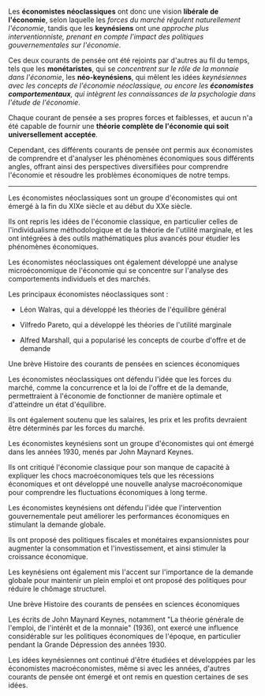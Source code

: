 Les **économistes néoclassiques** ont donc une vision **libérale de l'économie**, selon laquelle les *forces du marché régulent naturellement l'économie*, tandis que les **keynésiens** ont une *approche plus interventionniste, prenant en compte l'impact des politiques gouvernementales sur l'économie*.

Ces deux courants de pensée ont été rejoints par d'autres au fil du temps, tels que les **monétaristes**, qui se *concentrent sur le rôle de la monnaie dans l'économie*, les **néo-keynésiens**, qui mêlent les idées *keynésiennes avec les concepts de l'économie néoclassique, ou encore les ***économistes comportementaux***, qui intègrent les connaissances de la psychologie dans l'étude de l'économie*.

Chaque courant de pensée a ses propres forces et faiblesses, et aucun n'a été capable de fournir une **théorie complète de l'économie qui soit universellement acceptée**.

Cependant, ces différents courants de pensée ont permis aux économistes de comprendre et d'analyser les phénomènes économiques sous différents angles, offrant ainsi des perspectives diversifiées pour comprendre l'économie et résoudre les problèmes économiques de notre temps.

---
Les économistes néoclassiques sont un groupe d'économistes qui ont émergé à la fin du XIXe siècle et au début du XXe siècle.

Ils ont repris les idées de l'économie classique, en particulier celles de l'individualisme méthodologique et de la théorie de l'utilité marginale, et les ont intégrées à des outils mathématiques plus avancés pour étudier les phénomènes économiques.

Les économistes néoclassiques ont également développé une analyse microéconomique de l'économie qui se concentre sur l'analyse des comportements individuels et des marchés.

Les principaux économistes néoclassiques sont :

-   Léon Walras, qui a développé les théories de l'équilibre général
    
-   Vilfredo Pareto, qui a développé les théories de l'utilité marginale
    
-   Alfred Marshall, qui a popularisé les concepts de courbe d'offre et de demande

Une brève Histoire des courants de pensées en sciences économiques

Les économistes néoclassiques ont défendu l'idée que les forces du marché, comme la concurrence et la loi de l'offre et de la demande, permettraient à l'économie de fonctionner de manière optimale et d'atteindre un état d'équilibre.

Ils ont également soutenu que les salaires, les prix et les profits devraient être déterminés par les forces du marché.

Les économistes keynésiens sont un groupe d'économistes qui ont émergé dans les années 1930, menés par John Maynard Keynes.

Ils ont critiqué l'économie classique pour son manque de capacité à expliquer les chocs macroéconomiques tels que les récessions économiques et ont développé une nouvelle analyse macroéconomique pour comprendre les fluctuations économiques à long terme.

Les économistes keynésiens ont défendu l'idée que l'intervention gouvernementale peut améliorer les performances économiques en stimulant la demande globale.

Ils ont proposé des politiques fiscales et monétaires expansionnistes pour augmenter la consommation et l'investissement, et ainsi stimuler la croissance économique.

Les keynésiens ont également mis l'accent sur l'importance de la demande globale pour maintenir un plein emploi et ont proposé des politiques pour réduire le chômage structurel.

Une brève Histoire des courants de pensées en sciences économiques

Les écrits de John Maynard Keynes, notamment "La théorie générale de l'emploi, de l'intérêt et de la monnaie" (1936), ont exercé une influence considérable sur les politiques économiques de l'époque, en particulier pendant la Grande Dépression des années 1930.

Les idées keynésiennes ont continué d'être étudiées et développées par les économistes macroéconomistes, même si avec les années, d'autres courants de pensée ont émergé et ont remis en question certaines de ses idées.